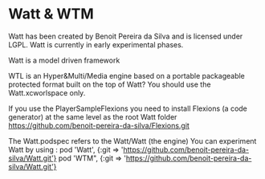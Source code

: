 Watt & WTM
==========

Watt has been created by Benoit Pereira da Silva and is licensed under LGPL.
Watt is currently in early experimental phases.

Watt is a model driven framework

WTL is an Hyper&Multi/Media engine based on a portable packageable protected format built on the top of Watt?
You should use the Watt.xcworlspace only.

If you use the PlayerSampleFlexions you need to install Flexions (a code generator) at the same level as the root Watt folder
https://github.com/benoit-pereira-da-silva/Flexions.git

The Watt.podspec refers to the Watt/Watt (the engine)
You can experiment Watt by using : 
pod 'Watt', {:git => 'https://github.com/benoit-pereira-da-silva/Watt.git'}
pod 'WTM", {:git => 'https://github.com/benoit-pereira-da-silva/Watt.git'}
